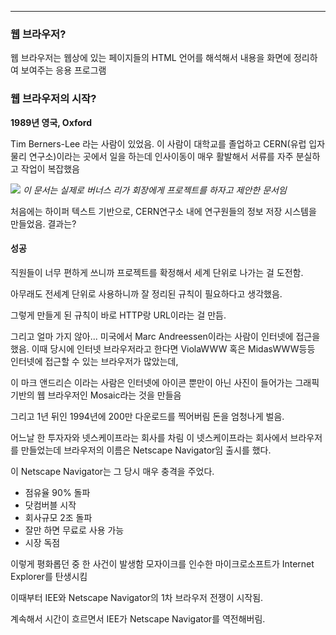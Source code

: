 
---

### 웹 브라우저?

웹 브라우저는 웹상에 있는 페이지들의 HTML 언어를 해석해서 내용을 화면에 정리하여 보여주는 응용 프로그램

### 웹 브라우저의 시작?

**1989년 영국, Oxford**

Tim Berners-Lee 라는 사람이 있었음. 이 사람이 대학교를 졸업하고 CERN(유럽 입자 물리 연구소)이라는 곳에서 일을 하는데 인사이동이 매우 활발해서 서류를 자주 분실하고 작업이 복잡했음

![](https://i.imgur.com/8jOuYXp.png)
*이 문서는 실제로 버너스 리가 회장에게 프로젝트를 하자고 제안한 문서임*

처음에는 하이퍼 텍스트 기반으로, CERN연구소 내에 연구원들의 정보 저장 시스템을 만들었음.
결과는?
#### 성공

직원들이 너무 편하게 쓰니까 프로젝트를 확정해서 세계 단위로 나가는 걸 도전함.

아무래도 전세계 단위로 사용하니까 잘 정리된 규칙이 필요하다고 생각했음.

그렇게 만들게 된 규칙이 바로 HTTP랑 URL이라는 걸 만듬.

그리고 얼마 가지 않아... 미국에서 Marc Andreessen이라는 사람이 인터넷에 접근을 했음.
이때 당시에 인터넷 브라우저라고 한다면 ViolaWWW 혹은 MidasWWW등등 인터넷에 접근할 수 있는 브라우저가 많았는데, 

이 마크 앤드리슨 이라는 사람은 인터넷에 아이콘 뿐만이 아닌 사진이 들어가는 그래픽 기반의 웹 브라우저인 Mosaic라는 것을 만들음

그리고 1년 뒤인 1994년에 200만 다운로드를 찍어버림 돈을 엄청나게 벌음.

어느날 한 투자자와 넷스케이프라는 회사를 차림 이 넷스케이프라는 회사에서 브라우저를 만들었는데 
브라우저의 이름은 Netscape Navigator임 출시를 했다.

이 Netscape Navigator는 그 당시 매우 충격을 주었다.
- 점유율 90% 돌파
- 닷컴버블 시작
- 회사규모 2조 돌파
- 잘만 하면 무료로 사용 가능
- 시장 독점

이렇게 평화롭던 중 한 사건이 발생함 모자이크를 인수한 마이크로소프트가 Internet Explorer를 탄생시킴

이때부터 IEE와 Netscape Navigator의 1차 브라우저 전쟁이 시작됨.

계속해서 시간이 흐르면서 IEE가 Netscape Navigator를 역전해버림.

